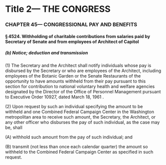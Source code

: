 
# Title 2— THE CONGRESS
### CHAPTER 45— CONGRESSIONAL PAY AND BENEFITS
#### § 4524. Withholding of charitable contributions from salaries paid by Secretary of Senate and from employees of Architect of Capitol
##### (b) Notice; deduction and transmission

(1) The Secretary and the Architect shall notify individuals whose pay is disbursed by the Secretary or who are employees of the Architect, including employees of the Botanic Garden or the Senate Restaurants of the opportunity to have amounts withheld from their pay pursuant to this section for contribution to national voluntary health and welfare agencies designated by the Director of the Office of Personnel Management pursuant to Executive Order 10927, dated March 18, 1961 .

(2) Upon request by such an individual specifying the amount to be withheld and one Combined Federal Campaign Center in the Washington metropolitan area to receive such amount, the Secretary, the Architect, or any other officer who disburses the pay of such individual, as the case may be, shall

(A) withhold such amount from the pay of such individual; and

(B) transmit (not less than once each calendar quarter) the amount so withheld to the Combined Federal Campaign Center as specified in such request.
